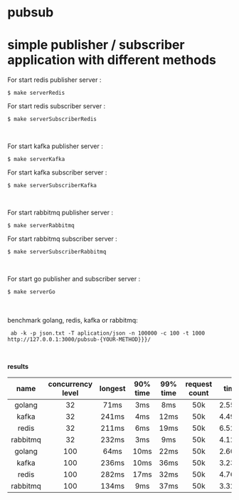 # pubsub
# simple publisher / subscriber application with different methods


For start redis publisher server :
```
$ make serverRedis
```

For start redis subscriber server :
```
$ make serverSubscriberRedis
```
<br/>

For start kafka publisher server :
```
$ make serverKafka
```

For start kafka subscriber server :
```
$ make serverSubscriberKafka
```
<br/>

For start rabbitmq publisher server :
```
$ make serverRabbitmq
```

For start rabbitmq subscriber server :
```
$ make serverSubscriberRabbitmq
```
<br/>

For start go publisher and subscriber server :
```
$ make serverGo
```

<br/><br/>
benchmark golang, redis, kafka or rabbitmq:
```
 ab -k -p json.txt -T aplication/json -n 100000 -c 100 -t 1000  http://127.0.0.1:3000/pubsub-{YOUR-METHOD}}}/
```

<br/>

**results**

|      name    | concurrency level |   longest     |   90% time   |   99% time   |   request count   |   time   |   memory   |   cpu%   |
|    :---:     |     :---:         |    :---:      |:---:      |:---:      |:---:      |:---:      |:---:      |:---:      | 
| golang       |32                 | 71ms          |3ms       |8ms       |50k      |2.551s      |200mb      |40%      |-      |-      |
| kafka        |32                 | 241ms         |4ms       |12ms      |50k      |4.495s      |100mb      |90%      |-      |-      |
| redis        |32                 | 211ms         |6ms       |19ms      |50k      |6.524s      |200mb      |90%      |-      |-      |
| rabbitmq     |32                 | 232ms         |3ms       |9ms       |50k      |4.120s      |220mb      |90%      |-      |-      |
| golang       |100                | 64ms          |10ms      |22ms      |50k      | 2.603s     |100mb      |20%      |-      |-      |
| kafka        |100                | 236ms         |10ms      |36ms      |50k      |3.231s      |400mb      |40%      |-      |-      |
| redis        |100                | 282ms         |17ms      |32ms      |50k      | 4.762s     |300mb      |30%      |-      |-      |
| rabbitmq     |100                | 134ms         |9ms       |37ms      |50k      |3.328s      |400mb      |40%      |-      |-      |
 




